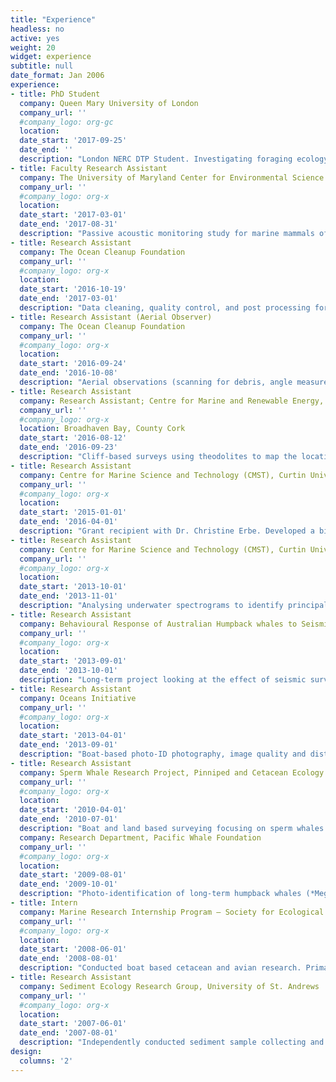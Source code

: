 ```yaml
---
title: "Experience"
headless: no
active: yes
weight: 20
widget: experience
subtitle: null
date_format: Jan 2006
experience:
- title: PhD Student
  company: Queen Mary University of London
  company_url: ''
  #company_logo: org-gc
  location: 
  date_start: '2017-09-25'
  date_end: ''
  description: "London NERC DTP Student. Investigating foraging ecology, movement ecology, and population dynamics of loggerhead sea turtles (<a>Caretta caretta</a>)."
- title: Faculty Research Assistant
  company: The University of Maryland Center for Environmental Science (UMCES), Chesapeake Biological Laboratory (CBL)
  company_url: ''
  #company_logo: org-x
  location: 
  date_start: '2017-03-01'
  date_end: '2017-08-31'
  description: "Passive acoustic monitoring study for marine mammals of Maryland which examined the effect of background noise levels on dolphin acoustics. Setup, deployment, and recovery of acoustic equipment (SM3M, C-POD, SoundTrap) offshore and in the Chesapeake Bay. Whistle project development with Dr. Helen Bailey. Processed and analysed whistle structure and background noise leading to first author manuscript in Biology Letters."
- title: Research Assistant
  company: The Ocean Cleanup Foundation
  company_url: ''
  #company_logo: org-x
  location: 
  date_start: '2016-10-19'
  date_end: '2017-03-01'
  description: "Data cleaning, quality control, and post processing for plastic distribution over Great Pacific Garbage Patch. Writing final report and peer-reviewed publications with colleagues."
- title: Research Assistant (Aerial Observer)
  company: The Ocean Cleanup Foundation
  company_url: ''
  #company_logo: org-x
  location: 
  date_start: '2016-09-24'
  date_end: '2016-10-08'
  description: "Aerial observations (scanning for debris, angle measurements, classification, and photography) through paratrooper doors on C-130 Hercules aircraft for surveys over Great Pacific Garbage Patch to quantify ocean debris. Onsite mission preparations and demobilisation."
- title: Research Assistant
  company: Research Assistant; Centre for Marine and Renewable Energy, University College Cork
  company_url: ''
  #company_logo: org-x
  location: Broadhaven Bay, County Cork
  date_start: '2016-08-12'
  date_end: '2016-09-23'
  description: "Cliff-based surveys using theodolites to map the location of marine mammals. Involved scanning for marine mammals, theodolite tracking of marine mammals, weather observations, data entry, and analysis"
- title: Research Assistant
  company: Centre for Marine Science and Technology (CMST), Curtin University
  company_url: ''
  #company_logo: org-x
  location: 
  date_start: '2015-01-01'
  date_end: '2016-04-01'
  description: "Grant recipient with Dr. Christine Erbe. Developed a bioacoustics and population-ecology study on Australian populations of killer whales (<a>Orcinus orca</a>). Coordinated and led research trips to the Bremer Canyon and Exmouth field sites. Leading the photo-identification and behavioural data collection. 	Data analysis, management and publication preparation utilising both MATLAB and Raven software.	Designed and formatted a photo-identification catalogue using FinBase. 	Supervised four Year 10 students conducting science projects on our data."
- title: Research Assistant
  company: Centre for Marine Science and Technology (CMST), Curtin University
  company_url: ''
  #company_logo: org-x
  location: 
  date_start: '2013-10-01'
  date_end: '2013-11-01'
  description: "Analysing underwater spectrograms to identify principal soundscape features.	Utilised noise logger deployment reports to further understand each soundscapes significant features.	This work fed into a broader study looking at  temporal and geographical variability in underwater soundscapes."
- title: Research Assistant
  company: Behavioural Response of Australian Humpback whales to Seismic Surveys (BRAHSS). Joint Industry Partners (JIP)
  company_url: ''
  #company_logo: org-x
  location: 
  date_start: '2013-09-01'
  date_end: '2013-10-01'
  description: "Long-term project looking at the effect of seismic surveys on humpback whales (<a>Megaptera novaeangliae</a>).	Marine mammal observer role scanning for humpback whales to facilitate small vessel focal follows.	During seismic trials ensure mitigations on animal and vessel distances were met by continuous monitoring.	Efficient communication lead monitoring operator across seismic trial period.	Proprietary programme set up, operations for scan surveys, data clean up and back up."
- title: Research Assistant
  company: Oceans Initiative
  company_url: ''
  #company_logo: org-x
  location: 
  date_start: '2013-04-01'
  date_end: '2013-09-01'
  description: "Boat-based photo-ID photography, image quality and distinctiveness scoring, data management, and matching of a Pacific white-sided dolphin (<a>Lagenorhynchus obliquidens</a>) catalogue spanning 30-years.	Small vessel data collection for the development of a marine conservation toolkit. Including, multi-species marine mammal line transects utilising CyberTracker for data collection on encounters. Hydrophone deployment and recovery."
- title: Research Assistant
  company: Sperm Whale Research Project, Pinniped and Cetacean Ecology – New Zealand Research Partnership – University of Canterbury
  company_url: ''
  #company_logo: org-x
  location: 
  date_start: '2010-04-01'
  date_end: '2010-07-01'
  description: "Boat and land based surveying focusing on sperm whales (<a>Physeter macrocephalus</a>) in the Kaikoura Canyon.	Boat Based: Cetacean spotting; focal follows; directional and omni-directional hydrophone deployment; acoustic tracking; blow rate sampling photo-identification image capture and matching.	Land Based: Scanning for marine mammals; theodolite operation and individual focal follows; monitoring tourist vessel locations.""
  company: Research Department, Pacific Whale Foundation
  company_url: ''
  #company_logo: org-x
  location: 
  date_start: '2009-08-01'
  date_end: '2009-10-01'
  description: "Photo-identification of long-term humpback whales (*Megaptera novaeangliae*) catalogue.	Independently conducting snorkel reef surveys to investigate frequency of reef contact by general public and during eco-tours I ensured accurate cetacean logs were maintained during vessel encounters."
- title: Intern
  company: Marine Research Internship Program – Society for Ecological and Coastal Research, University of Victoria Whale Lab
  company_url: ''
  #company_logo: org-x
  location: 
  date_start: '2008-06-01'
  date_end: '2008-08-01'
  description: "Conducted boat based cetacean and avian research. Primarily focused on gray whales (<a>Eschrichtius robustus</a>) and involved: line transects surveys, focal follows, and prey sampling in areas of foraging whales.	Data input and photo-identification of fluke and dorsal images."
- title: Research Assistant
  company: Sediment Ecology Research Group, University of St. Andrews
  company_url: ''
  #company_logo: org-x
  location: 
  date_start: '2007-06-01'
  date_end: '2007-08-01'
  description: "Independently conducted sediment sample collecting and processing. Assisted PhD students in the laboratory and field to process and analyse samples and input data."
design:
  columns: '2'
---
```

